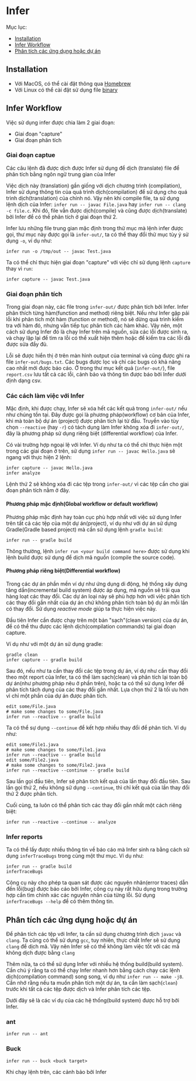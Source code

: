 # Infer

Mục lục:
- [Installation](#installation)
- [Infer Workflow](#infer-workflow)
- [Phân tích các ứng dụng hoặc dự án](#phân-tích-các-ứng-dụng-hoặc-dự-án)

## Installation

- Với MacOS, có thể cài đặt thông qua [Homebrew](https://brew.sh/)
- Với Linux có thể cài đặt sử dụng file [binary](https://github.com/facebook/infer/releases/tag/v0.15.0)

## Infer Workflow

Việc sử dụng infer được chia làm 2 giai đoạn:
- Giai đoạn "capture"
- Giai đoạn phân tích

### Giai đoạn captue
Các câu lệnh đã được dịch được Infer sử dụng để dịch (translate) file để phân tích bằng ngôn ngữ trung gian của Infer

Việc dịch này (translation) gần giống với dịch chương trình (compilation), Infer sử dụng thông tin của quá trình dịch(compilation) để sử dụng cho quá trình dịch(translation) của chính nó. Vậy nên khi compile file, ta sử dụng lệnh dịch của Infer: `infer run -- javac File.java` hay `infer run -- clang -c file.c`. Khi đó, file vẫn được dịch(compile) và cũng được dịch(translate) bởi Infer để  có thể phân tích ở giai đoạn thứ 2.

Infer lưu những file trung gian mặc định trong thử mục mà lệnh infer được gọi, thư mục này được gọi là `infer-out/`, ta có thể thay đổi thử mục tùy ý sử dụng `-o`, ví dụ như:
```
infer run -o /tmp/out -- javac Test.java
```

Ta có thể chỉ thực hiện giai đoạn "capture" với việc chỉ sử dụng lệnh `capture` thay vì `run`:
```
infer capture -- javac Test.java
```

### Giai đoạn phân tích
Trong giai đoạn này, các file trong `infer-out/` được phân tích bởi Infer. Infer phân thích từng hàm(function and method) riêng biệt. Nếu như Infer gặp pải lỗi khi phân tích một hàm (function or method), nó sẽ dừng quá trình kiểm tra với hàm đó, nhưng vẫn tiếp tục phân tích các hàm khác. Vậy nên, một cách sử dụng Infer đó là chạy Infer trên mã nguồn, sửa các lỗi được sinh ra, và chạy lặp lại để tìm ra lỗi có thể xuất hiện thêm hoặc để kiểm tra các lỗi đã được sửa đầy đủ.

Lỗi sẽ được hiển thị ở trên màn hình output của terminal và cũng được ghi ra file `infer-out/bugs.txt`. Các bugs được lọc và chỉ các bugs có khả năng cao nhất mới được báo cáo. Ở trong thư mục kết quả (`infer-out/`), file `report.csv` lưu tất cả các lỗi, cảnh bảo và thông tin được báo bởi Infer dưới định dạng csv.

### Các cách làm việc với Infer
Mặc định, khi được chạy, Infer sẽ xóa hết các kết quả trong `infer-out/` nếu như chúng tồn tại. Đây được gọi là phương pháp(workflow) cơ bản của Infer, khi mà toàn bộ dự án (project) được phân tích lại từ đầu. Truyền vào tùy chọn `--reactive` (hay `-r`) có tách dụng làm Infer không xóa đi `infer-out/`, đây là phương pháp sử dụng riêng biệt (differential workflow) của Infer.

Có vài trường hợp ngoại lệ với Infer. Ví dụ như ta có thể chỉ thực hiện một trong các giai đoạn ở trên, sử dụng `infer run -- javac Hello.java` sẽ ngang với thực hiện 2 lệnh:
```
infer capture -- javac Hello.java
infer analyze
```
Lệnh thứ 2 sẽ không xóa đi các tệp trong `infer-out/` vì các tệp cần cho giai đoạn phân tích nằm ở đây.

#### Phương pháp mặc định(Global workflow or default workflow)
Phương pháp mặc định hay toàn cục phù hợp nhất với việc sử dụng Infer trên tất cả các tệp của một dự án(project), ví dụ như với dự án sử dựng Gradle(Gradle based project) mà cần sử dụng lệnh `gradle build`:
```
infer run -- gradle build
```

Thông thường, lệnh `infer run <your build command here>` được sử dụng khi lệnh build được sử dụng để dịch mã nguồn (compile the source code).

#### Phương pháp riêng biệt(Differential workflow)
Trong các dự án phần mền ví dự như ứng dụng di động, hệ thống xây dựng tăng dần(incremental build system) được áp dụng, mã nguồn sẽ trải qua hàng loạt các thay đổi. Các dự án loại này sẽ phù hợp hơn với việc phân tích các thay đổi gần nhất của dự án chứ không phân tích toàn bộ dự án mỗi lần có thay đổi. Sử dụng *reactive mode* giúp ta thực hiện việc này.

Đầu tiên Infer cần được chạy trên một bản "sạch"(clean version) của dự án, để có thể thu được các lệnh dịch(compilation commands) tại giai đoạn capture.

Ví dụ như với một dự án sử dụng gradle:
```
gradle clean
infer capture -- gradle build
```

Sau đó, nếu như ta cần thay đổi các tệp trong dự án, ví dự như cần thay đổi theo một report của Infer, ta có thể làm sạch(clean) và phân tích lại toàn bộ dự án(như phương pháp nêu ở phần trên), hoặc ta có thể sử dụng Infer để phân tích tách dụng của các thay đổi gần nhất. Lựa chọn thứ 2 là tối ưu hơn vì chỉ một phần của dự án được phân tích.
```
edit some/File.java
# make some changes to some/File.java
infer run --reactive -- gradle build
```

Ta có thể sự dụng `--continue` để kết hợp nhiều thay đổi để phân tích. Ví dụ như:
```
edit some/File1.java
# make some changes to some/File1.java
infer run --reactive -- gradle build
edit some/File2.java
# make some changes to some/File2.java
infer run --reactive --continue -- gradle build
```

Sau lần gọi đầu tiên, Infer sẽ phân tích kết quả của lần thay đổi đầu tiên. Sau lần gọi thứ 2, nếu không sử dụng `--continue`, thì chỉ kết quả của lần thay đổi thứ 2 được phân tích.

Cuối cùng, ta luôn có thể phân tích các thay đổi gần nhất một cách riêng biệt:
```
infer run --reactive --continue -- analyze
```

### Infer reports
Ta có thể lấy được nhiều thông tin về báo cáo mà Infer sinh ra bằng cách sử dụng `inferTraceBugs` trong cùng một thư mục. Ví dụ như:
```
infer run -- gradle build
inferTraceBugs
```

Công cụ này cho phép ta quan sát được các nguyên nhân(error traces) dẫn đến lỗi(bug) được báo cáo bởi Infer, công cụ này rất hữu dụng trong trường hợp cần tìm chính xác các nguyên nhân của từng lỗi. Sử dụng `inferTraceBugs --help` để có thêm thông tin.

## Phân tích các ứng dụng hoặc dự án
Để phân tích các tệp với Infer, ta cần sử dụng chương trình dịch `javac` và `clang`. Ta cũng có thể sử dụng `gcc`, tuy nhiên, thực chất Infer sẽ sử dụng `clang` để dịch mã. Vậy nên Infer sẽ có thể không làm việc tốt với các mã không dịch được bằng `clang`

Thêm nữa, ta có thể sử dụng Infer với nhiều hệ thống build(build system). Cần chú ý rằng ta có thể chạy Infer nhanh hơn bằng cách chạy các lệnh dịch(compilation command) song song, ví dụ như `infer run -- make -j8`. Cần nhớ rằng nếu ta muốn phân tích một dự án, ta cần làm sạch(`clean`) trước khi tất cả các tệp được dịch và Infer phân tích các tệp.

Dưới đây sẽ là các ví dụ của các hệ thống(build system) được hỗ trợ bởi Infer.

### ant
```
infer run -- ant
```

### Buck
```
infer run -- buck <buck target>
```

Khi chạy lệnh trên, các cảnh bảo bởi Infer 